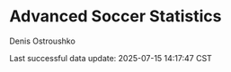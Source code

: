 # Advanced Soccer Statistics
Denis Ostroushko

<!-- gfm -->

Last successful data update: 2025-07-15 14:17:47 CST

